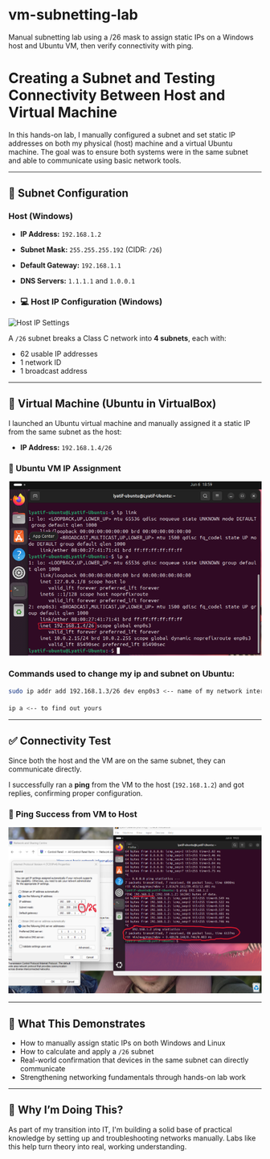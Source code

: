 # vm-subnetting-lab
Manual subnetting lab using a /26 mask to assign static IPs on a Windows host and Ubuntu VM, then verify connectivity with ping.
# Creating a Subnet and Testing Connectivity Between Host and Virtual Machine

In this hands-on lab, I manually configured a subnet and set static IP addresses on both my physical (host) machine and a virtual Ubuntu machine. The goal was to ensure both systems were in the same subnet and able to communicate using basic network tools.

---

## 🧠 Subnet Configuration

### Host (Windows)

- **IP Address:** `192.168.1.2`
- **Subnet Mask:** `255.255.255.192` (CIDR: `/26`)
- **Default Gateway:** `192.168.1.1`
- **DNS Servers:** `1.1.1.1` and `1.0.0.1`

- ### 💻 Host IP Configuration (Windows)
![Host IP Settings](https://github.com/user-attachments/assets/32292c3f-ad3b-4859-afa3-bdc8311294fb)


A `/26` subnet breaks a Class C network into **4 subnets**, each with:
- 62 usable IP addresses
- 1 network ID
- 1 broadcast address

---

## 🐧 Virtual Machine (Ubuntu in VirtualBox)

I launched an Ubuntu virtual machine and manually assigned it a static IP from the same subnet as the host:

- **IP Address:** `192.168.1.4/26`
### 🐧 Ubuntu VM IP Assignment
![Ubuntu IP Info](https://github.com/LyatifM/vm-subnetting-lab/blob/main/Screenshot%202025-06-06%20195925.png?raw=true)

### Commands used to change my ip and subnet on Ubuntu:
```bash
sudo ip addr add 192.168.1.3/26 dev enp0s3 <-- name of my network interface

ip a <-- to find out yours
```

---

## ✅ Connectivity Test

Since both the host and the VM are on the same subnet, they can communicate directly.

I successfully ran a **ping** from the VM to the host (`192.168.1.2`) and got replies, confirming proper configuration.
### 📶 Ping Success from VM to Host
![Ping Test](https://github.com/LyatifM/vm-subnetting-lab/blob/main/Screenshot%202025-06-06%20202305.png?raw=true)

---


## 🧠 What This Demonstrates

- How to manually assign static IPs on both Windows and Linux
- How to calculate and apply a `/26` subnet
- Real-world confirmation that devices in the same subnet can directly communicate
- Strengthening networking fundamentals through hands-on lab work

---

## 📍 Why I’m Doing This?

As part of my transition into IT, I'm building a solid base of practical knowledge by setting up and troubleshooting networks manually. Labs like this help turn theory into real, working understanding.
